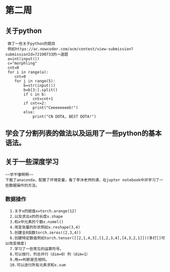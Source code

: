 # 第二周
## 关于python
     做了一些关于python的题目
     例如https://ac.nowcoder.com/acm/contest/view-submission?submissionId=72190733的一道题
     a=int(input())
     c="morphling"
     cnt=0
     for i in range(a):
        cnt=0
        for j in range(5):
            b=str(input())
            b=b[3:].split()
            if c in b:
                cnt=cnt+1
            if cnt<=2:
                print("Ceeeeeeeeb!")
            else:
                print("CN DOTA, BEST DOTA!")
  学会了分割列表的做法以及运用了一些python的基本语法。
  ---
## 关于一些深度学习
    ~~学不懂啊啊~~
    下载了anaconda，配置了环境变量，看了李沐老师的课，在jupter notebook中并学习了一些数据操作的方法。
### 数据操作
      1.关于x的赋值x=torch.arange(12)
      2.以及求出x的的长度x.shape
      3.和x中元素的个数x.numel()
      4.改变张量的形状例如x.reshape(3,4)
      5.创建全0函数torch.zeros((2,3,4))
      6.创建特定数值例如torch.tensor([[2,1,4,3],[1,2,3,4],[4,3,2,1]])(多打[]可以改变维度)
      7.学习了一些常见的运算符号。
      8.可以按行，列合并行（dim=0）列（dim=1）
      9.用==判断是否相同。
      10.可以进行所有元素求和x.sum



